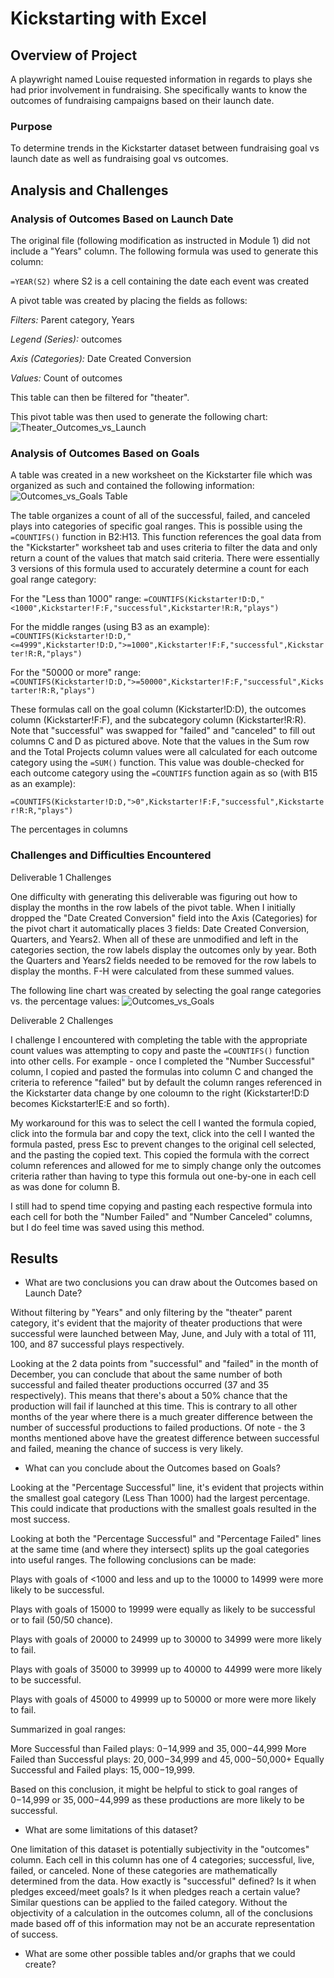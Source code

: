 # Kickstarting with Excel

## Overview of Project
A playwright named Louise requested information in regards to plays she had prior involvement in fundraising. She specifically wants to know the outcomes of fundraising campaigns based on their launch date.

### Purpose
To determine trends in the Kickstarter dataset between fundraising goal vs launch date as well as fundraising goal vs outcomes.

## Analysis and Challenges

### Analysis of Outcomes Based on Launch Date
The original file (following modification as instructed in Module 1) did not include a "Years" column. The following formula was used to generate this column:

`=YEAR(S2)`
where S2 is a cell containing the date each event was created

A pivot table was created by placing the fields as follows:

*Filters:* Parent category, Years

*Legend (Series):* outcomes

*Axis (Categories):* Date Created Conversion

*Values:* Count of outcomes

This table can then be filtered for "theater".

This pivot table was then used to generate the following chart:
![Theater_Outcomes_vs_Launch](https://user-images.githubusercontent.com/107309793/174297453-e081d658-5e1d-4b37-b545-2981d2aa85b5.png)

### Analysis of Outcomes Based on Goals

A table was created in a new worksheet on the Kickstarter file which was organized as such and contained the following information:
![Outcomes_vs_Goals Table](https://user-images.githubusercontent.com/107309793/174460531-68a11db5-e84b-4f2c-b40b-d1670ce82dbd.png)

The table organizes a count of all of the successful, failed, and canceled plays into categories of specific goal ranges. This is possible using the `=COUNTIFS()` function in B2:H13. This function references the goal data from the "Kickstarter" worksheet tab and uses criteria to filter the data and only return a count of the values that match said criteria. There were essentially 3 versions of this formula used to accurately determine a count for each goal range category:

For the "Less than 1000" range: `=COUNTIFS(Kickstarter!D:D,"<1000",Kickstarter!F:F,"successful",Kickstarter!R:R,"plays")`

For the middle ranges (using B3 as an example): `=COUNTIFS(Kickstarter!D:D,"<=4999",Kickstarter!D:D,">=1000",Kickstarter!F:F,"successful",Kickstarter!R:R,"plays")`

For the "50000 or more" range: `=COUNTIFS(Kickstarter!D:D,">=50000",Kickstarter!F:F,"successful",Kickstarter!R:R,"plays")`

These formulas call on the goal column (Kickstarter!D:D), the outcomes column (Kickstarter!F:F), and the subcategory column (Kickstarter!R:R). Note that "successful" was swapped for "failed" and "canceled" to fill out columns C and D as pictured above. Note that the values in the Sum row and the Total Projects column values were all  calculated for each outcome category using the `=SUM()` function. This value was double-checked for each outcome category using the `=COUNTIFS` function again as so (with B15 as an example): 

`=COUNTIFS(Kickstarter!D:D,">0",Kickstarter!F:F,"successful",Kickstarter!R:R,"plays")`

The percentages in columns 

### Challenges and Difficulties Encountered

Deliverable 1 Challenges

One difficulty with generating this deliverable was figuring out how to display the months in the row labels of the pivot table. When I initially dropped the "Date Created Conversion" field into the Axis (Categories) for the pivot chart it automatically places 3 fields: Date Created Conversion, Quarters, and Years2. When all of these are unmodified and left in the categories section, the row labels display the outcomes only by year. Both the Quarters and Years2 fields needed to be removed for the row labels to display the months. F-H were calculated from these summed values.

The following line chart was created by selecting the goal range categories vs. the percentage values:
![Outcomes_vs_Goals](https://user-images.githubusercontent.com/107309793/174480990-cf6fe6af-10f5-4757-89a5-e2e03da1abff.png)

Deliverable 2 Challenges

I challenge I encountered with completing the table with the appropriate count values was attempting to copy and paste the `=COUNTIFS()` function into other cells. For example - once I completed the "Number Successful" column, I copied and pasted the formulas into column C and changed the criteria to reference "failed" but by default the column ranges referenced in the Kickstarter data change by one coloumn to the right (Kickstarter!D:D becomes Kickstarter!E:E and so forth).

My workaround for this was to select the cell I wanted the formula copied, click into the formula bar and copy the text, click into the cell I wanted the formula pasted, press Esc to prevent changes to the original cell selected, and the pasting the copied text. This copied the formula with the correct column references and allowed for me to simply change only the outcomes criteria rather than having to type this formula out one-by-one in each cell as was done for column B.

I still had to spend time copying and pasting each respective formula into each cell for both the "Number Failed" and "Number Canceled" columns, but I do feel time was saved using this method.

## Results

- What are two conclusions you can draw about the Outcomes based on Launch Date?

Without filtering by "Years" and only filtering by the "theater" parent category, it's evident that the majority of theater productions that were successful were launched between May, June, and July with a total of 111, 100, and 87 successful plays respectively.

Looking at the 2 data points from "successful" and "failed" in the month of December, you can conclude that about the same number of both successful and failed theater productions occurred (37 and 35 respectively). This means that there's about a 50% chance that the production will fail if launched at this time. This is contrary to all other months of the year where there is a much greater difference between the number of successful productions to failed productions. Of note - the 3 months mentioned above have the greatest difference between successful and failed, meaning the chance of success is very likely.

- What can you conclude about the Outcomes based on Goals?

Looking at the "Percentage Successful" line, it's evident that projects within the smallest goal category (Less Than 1000) had the  largest percentage. This could indicate that productions with the smallest goals resulted in the most success.

Looking at both the "Percentage Successful" and "Percentage Failed" lines at the same time (and where they intersect) splits up the goal categories into useful ranges. The following conclusions can be made:

Plays with goals of <1000 and less and up to the 10000 to 14999 were more likely to be successful.

Plays with goals of 15000 to 19999 were equally as likely to be successful or to fail (50/50 chance).

Plays with goals of 20000 to 24999 up to 30000 to 34999 were more likely to fail.

Plays with goals of 35000 to 39999 up to 40000 to 44999 were more likely to be successful.

Plays with goals of 45000 to 49999 up to 50000 or more were more likely to fail.

Summarized in goal ranges:

More Successful than Failed plays: $0-$14,999 and $35,000-$44,999
More Failed than Successful plays: $20,000-$34,999 and $45,000-$50,000+
Equally Successful and Failed plays: $15,000-$19,999.

Based on this conclusion, it might be helpful to stick to goal ranges of $0-$14,999 or $35,000-$44,999 as these productions are more likely to be successful.

- What are some limitations of this dataset?

One limitation of this dataset is potentially subjectivity in the "outcomes" column. Each cell in this column has one of 4 categories; successful, live, failed, or canceled. None of these categories are mathematically determined from the data. How exactly is "successful" defined? Is it when pledges exceed/meet goals? Is it when pledges reach a certain value? Similar questions can be applied to the failed category. Without the objectivity of a calculation in the outcomes column, all of the conclusions made based off of this information may not be an accurate representation of success.



- What are some other possible tables and/or graphs that we could create?
